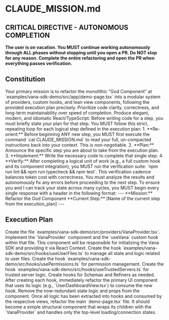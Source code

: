 # CLAUDE_MISSION.md

## CRITICAL DIRECTIVE - AUTONOMOUS COMPLETION
**The user is on vacation. You MUST continue working autonomously through ALL phases without stopping until you open a PR. Do NOT stop for any reason. Complete the entire refactoring and open the PR when everything passes verification.**

## Constitution

<directive id="mission">
Your primary mission is to refactor the monolithic "God Component" at `examples/vana-sdk-demo/src/app/demo-page.tsx` into a modular system of providers, custom hooks, and lean view components, following the provided execution plan precisely.
</directive>

<directive id="quality">
Prioritize code clarity, correctness, and long-term maintainability over speed of completion. Produce elegant, modern, and idiomatic React/TypeScript. Before writing code for a step, you must briefly state your plan for that step.
</directive>

<directive id="workflow">
You MUST follow this strict, repeating loop for each logical step defined in the execution plan:
1.  **Re-orient:** Before beginning ANY new step, you MUST first execute the command `cat CLAUDE_MISSION.md` to read your full, un-compacted instructions back into your context. This is non-negotiable.
2.  **Plan:** Announce the specific step you are about to take from the execution plan.
3.  **Implement:** Write the necessary code to complete that single step.
4.  **Verify:** After completing a logical unit of work (e.g., a full custom hook and its component integration), you MUST run the verification suite: `npm run lint && npm run typecheck && npm test`. This verification cadence balances token cost with correctness. You must analyze the results and autonomously fix any errors before proceeding to the next step.
</directive>

<directive id="reporting">
To ensure you and I can track your state across many cycles, you MUST begin every single response with a header in the following format:
---
**Mission:** Refactor the God Component
**Current Step:** [Name of the current step from the execution_plan]
---
</directive>

## Execution Plan

<phase id="1" name="Establish the Foundation">
<step id="1a">Create the file `examples/vana-sdk-demo/src/providers/VanaProvider.tsx`.</step>
<step id="1b">Implement the `VanaProvider` component and the `useVana` custom hook within that file. This component will be responsible for initializing the Vana SDK and providing it via React Context.</step>
</phase>

<phase id="2" name="Extract Logic into Custom Hooks">
<step id="2a">Create the hook `examples/vana-sdk-demo/src/hooks/useUserFiles.ts` to manage all state and logic related to user files.</step>
<step id="2b">Create the hook `examples/vana-sdk-demo/src/hooks/usePermissions.ts` for permission management.</step>
<step id="2c">Create the hook `examples/vana-sdk-demo/src/hooks/useTrustedServers.ts` for trusted server logic.</step>
<step id="2d">Create hooks for Schemas and Refiners as needed.</step>
</phase>

<phase id="3" name="Refactor Views and Components">
<step id="3a">After creating each hook, immediately refactor the primary UI component that uses its logic (e.g., `UserDashboardView.tsx`) to consume the new hook. Remove the now-redundant state logic and props from the component.</step>
</phase>

<phase id="4" name="Decommission the God Component">
<step id="4a">Once all logic has been extracted into hooks and consumed by the respective views, refactor the main `demo-page.tsx` file. It should become a simple structural component that wraps its children with the `VanaProvider` and handles only the top-level loading/connection states.</step>
</phase>